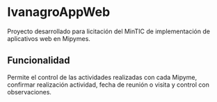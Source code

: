 # IvanagroAppWeb

Proyecto desarrollado para licitación del MinTIC de implementación de aplicativos web en Mipymes.

## Funcionalidad

Permite el control de las actividades realizadas con cada Mipyme, confirmar realización actividad, fecha de reunión o visita y control con observaciones.

